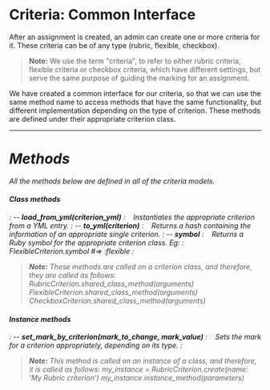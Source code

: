<i class="icon-split"></i>**Criteria: Common Interface**
===================
After an assignment is created, an admin can create one or more criteria for it. These criteria can be of any type (rubric, flexible, checkbox).

> **Note:** We use the term "criteria", to refer to either rubric criteria, flexible criteria or checkbox criteria, which have different settings, but serve the same purpose of guiding the marking for an assignment.

We  have created a common interface for our criteria, so that we can use the same method name to access methods that have the same functionality, but different implementation depending on the type of criterion. These methods are defined under their appropriate criterion class.

----------

<i class="icon-list"> **Methods**
===================
All the methods below are defined in all of the criteria models.

#### **Class methods**
:
-- **load_from_yml(criterion_yml)**
:  &nbsp;&nbsp; Instantiates the appropriate criterion from a YML entry.
:
-- **to_yml(criterion)**
:  &nbsp;&nbsp; Returns a hash containing the information of an appropriate single criterion.
:
-- **symbol**
:  &nbsp;&nbsp; Returns a Ruby symbol for the appropriate criterion class. Eg:
: &nbsp;&nbsp;&nbsp;&nbsp; FlexibleCriterion.symbol  #=>  :flexible
:
> **Note:** These methods are called on a criterion class, and therefore, they are called as follows:
> RubricCriterion.shared_class_method(arguments)
> FlexibleCriterion.shared_class_method(arguments)
> CheckboxCriterion.shared_class_method(arguments)

#### **Instance methods**
:
-- **set_mark_by_criterion(mark_to_change, mark_value)**
:  &nbsp;&nbsp; Sets the mark for a criterion appropriately, depending on its type.
:
> **Note:** This method is called on an instance of a class, and therefore, it is called as follows:
> my_instance = RubricCriterion.create(name: 'My Rubric criterion')
> my_instance.instance_method(parameters)
